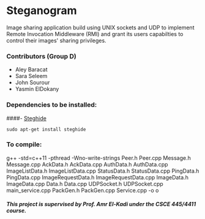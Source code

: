 # Steganogram
Image sharing application build using UNIX sockets and UDP to implement Remote Invocation Middleware (RMI) and grant its users capabilties to control their images' sharing privileges.

### Contributors (Group D)
- Aley Baracat
- Sara Seleem
- John Sourour
- Yasmin ElDokany

### Dependencies to be installed:
####- [Steghide](http://steghide.sourceforge.net/)
```
sudo apt-get install steghide
```

### To compile:
g++ -std=c++11 -pthread -Wno-write-strings Peer.h Peer.cpp Message.h Message.cpp AckData.h AckData.cpp AuthData.h AuthData.cpp ImageListData.h ImageListData.cpp StatusData.h StatusData.cpp PingData.h PingData.cpp ImageRequestData.h ImageRequestData.cpp ImageData.h ImageData.cpp Data.h Data.cpp UDPSocket.h UDPSocket.cpp main_service.cpp PackGen.h PackGen.cpp Service.cpp -o o

##### This project is supervised by Prof. Amr El-Kadi under the CSCE 445/4411 course.
